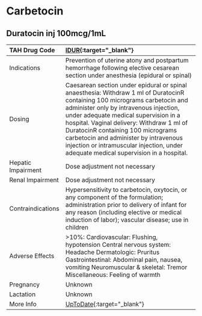# Carbetocin

## Duratocin inj 100mcg/1mL

| TAH Drug Code      | [IDUR](https://www.tahsda.org.tw/drugs/hissearch.php?drug_code=IDUR){:target="_blank"}                                                                                                                                                                                                                                                                                                                                            |
|:-------------------|:----------------------------------------------------------------------------------------------------------------------------------------------------------------------------------------------------------------------------------------------------------------------------------------------------------------------------------------------------------------------------------------------------------------------------------|
| Indications        | Prevention of uterine atony and postpartum hemorrhage following elective cesarean section under anesthesia (epidural or spinal)                                                                                                                                                                                                                                                                                                   |
| Dosing             | Caesarean section under epidural or spinal anaesthesia: Withdraw 1 ml of DuratocinR containing 100 micrograms carbetocin and administer only by intravenous injection, under adequate medical supervision in a hospital. Vaginal delivery: Withdraw 1 ml of DuratocinR containing 100 micrograms carbetocin and administer by intravenous injection or intramuscular injection, under adequate medical supervision in a hospital. |
| Hepatic Impairment | Dose adjustment not necessary                                                                                                                                                                                                                                                                                                                                                                                                     |
| Renal Impairment   | Dose adjustment not necessary                                                                                                                                                                                                                                                                                                                                                                                                     |
| Contraindications  | Hypersensitivity to carbetocin, oxytocin, or any component of the formulation; administration prior to delivery of infant for any reason (including elective or medical induction of labor); vascular disease; use in children                                                                                                                                                                                                    |
| Adverse Effects    | >10%: Cardiovascular: Flushing, hypotension Central nervous system: Headache Dermatologic: Pruritus Gastrointestinal: Abdominal pain, nausea, vomiting Neuromuscular & skeletal: Tremor Miscellaneous: Feeling of warmth                                                                                                                                                                                                          |
| Pregnancy          | Unknown                                                                                                                                                                                                                                                                                                                                                                                                                           |
| Lactation          | Unknown                                                                                                                                                                                                                                                                                                                                                                                                                           |
| More Info          | [UpToDate](https://www.uptodate.com/contents/carbetocin-drug-information){:target="_blank"}                                                                                                                                                                                                                                                                                                                                       |

